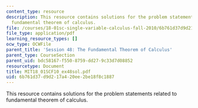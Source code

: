```yaml
---
content_type: resource
description: This resource contains solutions for the problem statements related to
  fundamental theorem of calculus.
file: /courses/18-01sc-single-variable-calculus-fall-2010/6b761d37d9d217a420ee2be18f8c1887_MIT18_01SCF10_ex48sol.pdf
file_type: application/pdf
learning_resource_types: []
ocw_type: OCWFile
parent_title: 'Session 48: The Fundamental Theorem of Calculus'
parent_type: CourseSection
parent_uid: bdc58167-f550-8759-dd27-9c33d7d08852
resourcetype: Document
title: MIT18_01SCF10_ex48sol.pdf
uid: 6b761d37-d9d2-17a4-20ee-2be18f8c1887
---
```

This resource contains solutions for the problem statements related to fundamental theorem of calculus.